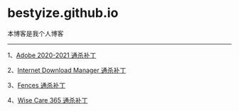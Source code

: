 # bestyize.github.io

本博客是我个人博客

---

1、[Adobe 2020-2021 通杀补丁](adobe/freeadobe)

2、[Internet Download Manager 通杀补丁](software/idm)

3、[Fences 通杀补丁](software/fences)

4、[Wise Care 365 通杀补丁](software/wisecare)
